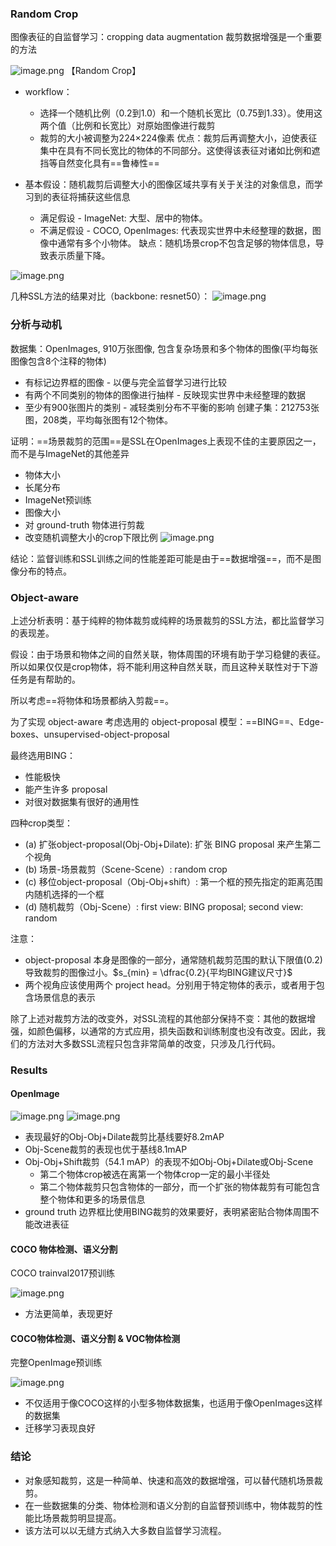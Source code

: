 ### Random Crop
图像表征的自监督学习：cropping data augmentation 裁剪数据增强是一个重要的方法

![image.png](https://s1.vika.cn/space/2023/02/09/00cd6b84aa164d1180fab20e4b824118)
【Random Crop】
- workflow：
	- 选择一个随机比例（0.2到1.0）和一个随机长宽比（0.75到1.33）。使用这两个值（比例和长宽比）对原始图像进行裁剪
	- 裁剪的大小被调整为224×224像素
优点：裁剪后再调整大小，迫使表征集中在具有不同长宽比的物体的不同部分。这使得该表征对诸如比例和遮挡等自然变化具有==鲁棒性==


- 基本假设：随机裁剪后调整大小的图像区域共享有关于关注的对象信息，而学习到的表征将捕获这些信息
	- 满足假设 - ImageNet: 大型、居中的物体。
	- 不满足假设 - COCO, OpenImages: 代表现实世界中未经整理的数据，图像中通常有多个小物体。
缺点：随机场景crop不包含足够的物体信息，导致表示质量下降。

![image.png](https://s1.vika.cn/space/2023/02/09/42029d1aa7fa429cb4dc2a99a9290c82)

几种SSL方法的结果对比（backbone: resnet50）：
![image.png](https://s1.vika.cn/space/2023/02/08/02f5353af29647e5b51f7b1aa69ba712)

### 分析与动机
数据集：OpenImages, 910万张图像, 包含复杂场景和多个物体的图像(平均每张图像包含8个注释的物体)
- 有标记边界框的图像 - 以便与完全监督学习进行比较
- 有两个不同类别的物体的图像进行抽样 - 反映现实世界中未经整理的数据
- 至少有900张图片的类别 - 减轻类别分布不平衡的影响
创建子集：212753张图，208类，平均每张图有12个物体。


证明：==场景裁剪的范围==是SSL在OpenImages上表现不佳的主要原因之一，而不是与ImageNet的其他差异
- 物体大小
- 长尾分布
- ImageNet预训练
- 图像大小
- 对 ground-truth 物体进行剪裁
- 改变随机调整大小的crop下限比例
![image.png](https://s1.vika.cn/space/2023/02/08/a3a36f0f75e94c248654d86a743dc17e)

结论：监督训练和SSL训练之间的性能差距可能是由于==数据增强==，而不是图像分布的特点。



### Object-aware
上述分析表明：基于纯粹的物体裁剪或纯粹的场景裁剪的SSL方法，都比监督学习的表现差。

假设：由于场景和物体之间的自然关联，物体周围的环境有助于学习稳健的表征。所以如果仅仅是crop物体，将不能利用这种自然关联，而且这种关联性对于下游任务是有帮助的。

所以考虑==将物体和场景都纳入剪裁==。

为了实现 object-aware 考虑选用的 object-proposal 模型：==BING==、Edge-boxes、unsupervised-object-proposal

最终选用BING：
- 性能极快
- 能产生许多 proposal
- 对很对数据集有很好的通用性

四种crop类型：
- (a) 扩张object-proposal(Obj-Obj+Dilate): 扩张 BING proposal 来产生第二个视角
- (b) 场景-场景裁剪（Scene-Scene）: random crop
- (c) 移位object-proposal（Obj-Obj+shift）: 第一个框的预先指定的距离范围内随机选择的一个框
- (d) 随机裁剪（Obj-Scene）: first view: BING proposal; second view: random

注意：
- object-proposal 本身是图像的一部分，通常随机裁剪范围的默认下限值(0.2)导致裁剪的图像过小。$s_{min} = \dfrac{0.2}{平均BING建议尺寸}$
- 两个视角应该使用两个 project head。分别用于特定物体的表示，或者用于包含场景信息的表示

除了上述对裁剪方法的改变外，对SSL流程的其他部分保持不变：其他的数据增强，如颜色偏移，以通常的方式应用，损失函数和训练制度也没有改变。因此，我们的方法对大多数SSL流程只包含非常简单的改变，只涉及几行代码。

### Results

#### OpenImage
![image.png](https://s1.vika.cn/space/2023/02/08/02f5353af29647e5b51f7b1aa69ba712)
![image.png](https://s1.vika.cn/space/2023/02/08/7d77107c02534ff6bbcb52ab5f74e5b8)

- 表现最好的Obj-Obj+Dilate裁剪比基线要好8.2mAP
- Obj-Scene裁剪的表现也优于基线8.1mAP
- Obj-Obj+Shift裁剪（54.1 mAP）的表现不如Obj-Obj+Dilate或Obj-Scene
	- 第二个物体crop被选在离第一个物体crop一定的最小半径处
	- 第二个物体裁剪只包含物体的一部分，而一个扩张的物体裁剪有可能包含整个物体和更多的场景信息
- ground truth 边界框比使用BING裁剪的效果要好，表明紧密贴合物体周围不能改进表征

#### COCO 物体检测、语义分割
COCO trainval2017预训练

![image.png](https://s1.vika.cn/space/2023/02/09/7a60cf5bf9584591ac47ed36f33d087c)
- 方法更简单，表现更好


#### COCO物体检测、语义分割 & VOC物体检测
完整OpenImage预训练

![image.png](https://s1.vika.cn/space/2023/02/09/3061bb45f85f48f797517fa20c683e8e)
- 不仅适用于像COCO这样的小型多物体数据集，也适用于像OpenImages这样的数据集
- 迁移学习表现良好


### 结论
- 对象感知裁剪，这是一种简单、快速和高效的数据增强，可以替代随机场景裁剪。
- 在一些数据集的分类、物体检测和语义分割的自监督预训练中，物体裁剪的性能比场景裁剪明显提高。
- 该方法可以以无缝方式纳入大多数自监督学习流程。

